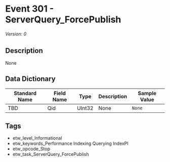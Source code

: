 # Event 301 - ServerQuery_ForcePublish
###### Version: 0

## Description
None

## Data Dictionary
|Standard Name|Field Name|Type|Description|Sample Value|
|---|---|---|---|---|
|TBD|Qid|UInt32|None|`None`|

## Tags
* etw_level_Informational
* etw_keywords_Performance Indexing Querying IndexPI
* etw_opcode_Stop
* etw_task_ServerQuery_ForcePublish